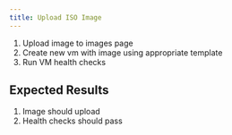 ```yaml
---
title: Upload ISO Image	
---
```

1. Upload image to images page
1. Create new vm with image using appropriate template
1. Run VM health checks

## Expected Results
1. Image should upload
1. Health checks should pass